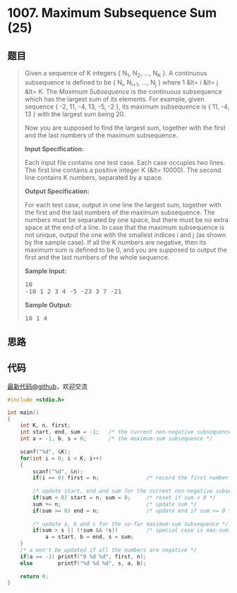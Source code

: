 <h1>1007. Maximum Subsequence Sum (25)</h1>

## 题目

> <div id="problemContent">
> <p>Given a sequence of K integers { N<sub>1</sub>, N<sub>2</sub>, ..., N<sub>K</sub> }.  A continuous subsequence is defined to be { N<sub>i</sub>, N<sub>i+1</sub>, ..., N<sub>j</sub> } where 1 &amp;lt= i &amp;lt= j &amp;lt= K.  The <i>Maximum Subsequence</i> is the continuous subsequence which has the largest sum of its elements.  For example, given sequence { -2, 11, -4, 13, -5, -2 }, its maximum subsequence is { 11, -4, 13 } with the largest sum being 20.</p>
> <p>Now you are supposed to find the largest sum, together with the first and the last numbers of the maximum subsequence.
> </p>
> <p><b>
> Input Specification:
> </b></p>
> <p>Each input file contains one test case. Each case occupies two lines.  The first line contains a positive integer K (&amp;lt= 10000).  The second line contains K numbers, separated by a space.
> </p>
> <p><b>
> Output Specification:
> </b></p>
> <p>For each test case, output in one line the largest sum, together with the first and the last numbers of the maximum subsequence. The numbers must be separated by one space, but there must be no extra space at the end of a line.  In case that the maximum subsequence is not unique, output the one with the smallest indices i and j (as shown by the sample case).  If all the K numbers are negative, then its maximum sum is defined to be 0, and you are supposed to output the first and the last numbers of the whole sequence.
> </p>
> <b>Sample Input:</b><pre>
> 10
> -10 1 2 3 4 -5 -23 3 7 -21
> </pre>
> <b>Sample Output:</b><pre>
> 10 1 4
> </pre>
> </div>

## 思路


## 代码

[最新代码@github](https://github.com/OliverLew/PAT/blob/master/PATAdvanced/1007.c)，欢迎交流
```c
#include <stdio.h>

int main()
{
    int K, n, first;
    int start, end, sum = -1;   /* the current non-negative subsequence */
    int a = -1, b, s = 0;       /* the maximum-sum subsequence */
    
    scanf("%d", &K);
    for(int i = 0; i < K; i++)
    {
        scanf("%d", &n);
        if(i == 0) first = n;               /* record the first number */
        
        /* update start, end and sum for the current non-negative subsequence */
        if(sum < 0) start = n, sum = 0;     /* reset if sum < 0 */
        sum += n;                           /* update sum */
        if(sum >= 0) end = n;               /* update end if sum >= 0 */
        
        /* update a, b and s for the so-far maximum-sum subsequence */
        if(sum > s || (!sum && !s))         /* special case is max-sum is 0 */
            a = start, b = end, s = sum;
    }
    /* a won't be updated if all the numbers are negative */
    if(a == -1) printf("0 %d %d", first, n);    
    else        printf("%d %d %d", s, a, b);
    
    return 0;
}

```